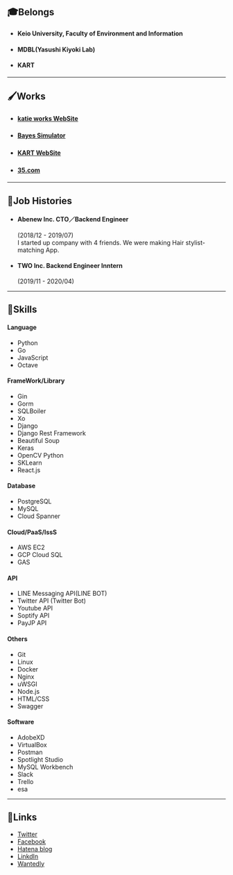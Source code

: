 ## 🎓Belongs

- #### Keio University, Faculty of Environment and Information
- #### MDBL(Yasushi Kiyoki Lab)
- #### KART

---

## 🖌Works

- #### [katie works WebSite](https://katie-works.herokuapp.com)　　
- #### [Bayes Simulator](https://priceless-clarke-cdcb5f.netlify.app/index.html)　　
- #### [KART WebSite](https://kart-drone.com)　　
- #### [35.com](https://insta-movie-suggestion.herokuapp.com/)　

---

## 💼Job Histories

- #### Abenew Inc. CTO／Backend Engineer

  (2018/12 - 2019/07)  
   I started up company with 4 friends. We were making Hair stylist-matching App.

- #### TWO Inc. Backend Engineer Inntern
  (2019/11 - 2020/04)

---

## 💪Skills

#### Language

- Python
- Go
- JavaScript
- Octave

#### FrameWork/Library

- Gin
- Gorm
- SQLBoiler
- Xo
- Django
- Django Rest Framework
- Beautiful Soup
- Keras
- OpenCV Python
- SKLearn
- React.js

#### Database

- PostgreSQL
- MySQL
- Cloud Spanner

#### Cloud/PaaS/IssS

- AWS EC2
- GCP Cloud SQL
- GAS

#### API

- LINE Messaging API(LINE BOT)
- Twitter API (Twitter Bot)
- Youtube API
- Soptify API
- PayJP API

#### Others

- Git
- Linux
- Docker
- Nginx
- uWSGI
- Node.js
- HTML/CSS
- Swagger

#### Software

- AdobeXD
- VirtualBox
- Postman
- Spotlight Studio
- MySQL Workbench
- Slack
- Trello
- esa

---

## 📱Links

- [Twitter](https://twitter.com/teakyudo)
- [Facebook](https://www.facebook.com/profile.php?id=100011376413468)
- [Hatena blog](http://shinta2000ttt.hatenablog.com/)
- [LinkdIn](https://www.linkedin.com/in/辰太朗-高橋-28b669167/)
- [Wantedly](https://www.wantedly.com/users/96657412)
